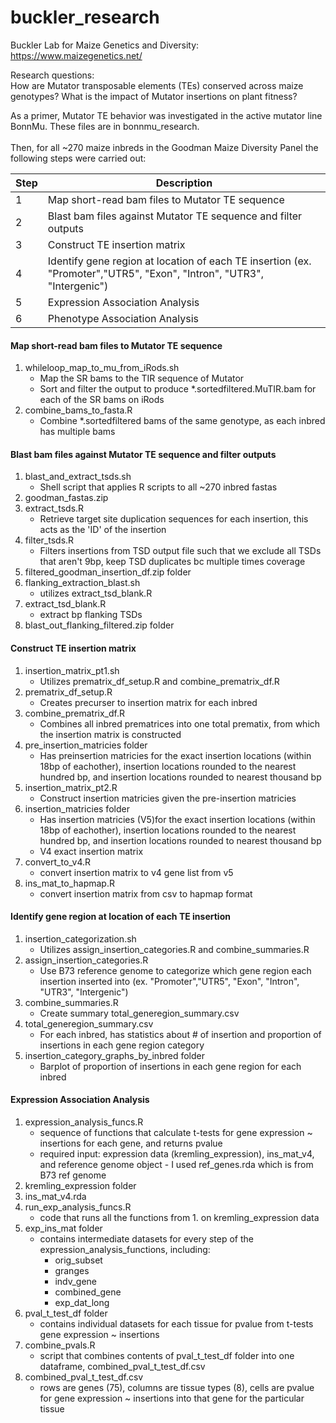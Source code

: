 # buckler_research

Buckler Lab for Maize Genetics and Diversity: https://www.maizegenetics.net/ <br>

Research questions: <br>
How are Mutator transposable elements (TEs) conserved across maize genotypes? What is the impact of Mutator insertions on plant fitness? <br>

As a primer, Mutator TE behavior was investigated in the active mutator line BonnMu. These files are in bonnmu_research.<br/><br/>
Then, for all ~270 maize inbreds in the Goodman Maize Diversity Panel the following steps were carried out:

| Step | Description|
| ---- | -----------|
| 1 | Map short-read bam files to Mutator TE sequence |
| 2 | Blast bam files against Mutator TE sequence and filter outputs|
| 3 | Construct TE insertion matrix |
| 4 | Identify gene region at location of each TE insertion (ex. "Promoter","UTR5", "Exon", "Intron", "UTR3", "Intergenic")|
| 5 | Expression Association Analysis |
| 6 | Phenotype Association Analysis |


#### Map short-read bam files to Mutator TE sequence
1. whileloop_map_to_mu_from_iRods.sh
    - Map the SR bams to the TIR sequence of Mutator
    - Sort and filter the output to produce \*.sortedfiltered.MuTIR.bam for each of the SR bams on iRods
2. combine_bams_to_fasta.R
    - Combine \*.sortedfiltered bams of the same genotype, as each inbred has multiple bams
#### Blast bam files against Mutator TE sequence and filter outputs
1. blast_and_extract_tsds.sh
    - Shell script that applies R scripts to all ~270 inbred fastas
2. goodman_fastas.zip
3. extract_tsds.R
    - Retrieve target site duplication sequences for each insertion, this acts as the 'ID' of the insertion
4. filter_tsds.R
    - Filters insertions from TSD output file such that we exclude all TSDs that aren't 9bp, keep TSD duplicates bc multiple times coverage
5. filtered_goodman_insertion_df.zip folder
6. flanking_extraction_blast.sh
    - utilizes extract_tsd_blank.R
7. extract_tsd_blank.R
    - extract bp flanking TSDs
8. blast_out_flanking_filtered.zip folder
#### Construct TE insertion matrix
1. insertion_matrix_pt1.sh
    - Utilizes prematrix_df_setup.R and combine_prematrix_df.R
2. prematrix_df_setup.R
    - Creates precurser to insertion matrix for each inbred
3. combine_prematrix_df.R
    - Combines  all inbred prematrices into one total prematix, from which the insertion matrix is constructed
4. pre_insertion_matricies folder
    - Has preinsertion matricies for the exact insertion locations (within 18bp of eachother), insertion locations rounded to the nearest hundred bp, and insertion locations rounded to nearest thousand bp
5. insertion_matrix_pt2.R
    - Construct insertion matricies given the pre-insertion matricies
6. insertion_matricies folder
    - Has insertion matricies (V5)for the exact insertion locations (within 18bp of eachother), insertion locations rounded to the nearest hundred bp, and insertion locations rounded to nearest thousand bp
    - V4 exact insertion matrix
7. convert_to_v4.R
    -  convert insertion matrix to v4 gene list from v5
8. ins_mat_to_hapmap.R
    - convert insertion matrix from csv to hapmap format
#### Identify gene region at location of each TE insertion
1. insertion_categorization.sh
    - Utilizes assign_insertion_categories.R and combine_summaries.R
2. assign_insertion_categories.R
    - Use B73 reference genome to categorize which gene region each insertion inserted into (ex. "Promoter","UTR5", "Exon", "Intron", "UTR3", "Intergenic")
3. combine_summaries.R
    - Create summary total_generegion_summary.csv
4. total_generegion_summary.csv
    - For each inbred, has statistics about # of insertion and proportion of insertions in each gene region category
5. insertion_category_graphs_by_inbred folder
    - Barplot of proportion of insertions in each gene region for each inbred
#### Expression Association Analysis
1. expression_analysis_funcs.R
    - sequence of functions that calculate t-tests for gene expression ~ insertions for each gene, and returns pvalue
    - required input: expression data (kremling_expression), ins_mat_v4, and reference genome object - I used ref_genes.rda which is from B73 ref genome
2. kremling_expression folder
3. ins_mat_v4.rda
4. run_exp_analysis_funcs.R
    - code that runs all the functions from 1. on kremling_expression data
5. exp_ins_mat folder
    - contains intermediate datasets for every step of the expression_analysis_functions, including:
        -   orig_subset
        -   granges
        -   indv_gene
        -   combined_gene
        -   exp_dat_long
6. pval_t_test_df folder   
    - contains individual datasets for each tissue for pvalue from t-tests gene expression ~ insertions 
7. combine_pvals.R
    - script that combines contents of pval_t_test_df folder into one dataframe, combined_pval_t_test_df.csv
8. combined_pval_t_test_df.csv
    - rows are genes (75), columns are tissue types (8), cells are pvalue for gene expression ~ insertions into that gene for the particular tissue
